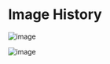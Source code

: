 # Image History


![image](https://user-images.githubusercontent.com/185555/189826570-7ff29f16-1ace-4d01-8952-7276a64d0e4b.png)



![image](https://user-images.githubusercontent.com/185555/189826184-4d5ed382-184a-459a-8066-3f1caecd4ed8.png)

